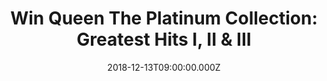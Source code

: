 ---
campaign-uuid: "c-a6c95beb-9bac-4724-b800-043217b416aa"
type: "Preview"
category: "Music"
date: "2018-12-13T09:00:00.000Z"
end-date: "2019-01-14T04:59:00.000Z"
disable-form: false
is_promoted: false
has_entry_page: true
title: "Win Queen The Platinum Collection: Greatest Hits I, II & III"
competition-description: "<p>We have in our hands the most comprehensive collection\
  \ of Queen hits ever: The Platinum Collection: Greatest Hits I, II & III. Includes\
  \ Bohemian Rhapsody; Killer Queen; We Are the Champions; We Will Rock You; Crazy\
  \ Little Thing Called Love; Another One Bites the Dust; Under Pressure (original\
  \ and Rah mix); You're My Best Friend; Fat Bottomed Girls , and more. 51 songs!</p>\r\
  \n<p>If you are a Queen fan, this collection is a MUST for you. Click below for\
  \ a chance to win.</p>"
hero-header: "Win Queen The Platinum Collection: Greatest Hits I, II & III"
terms-confirmation: "N/A"
banner-img: "https://assets.expresslyapp.com/asset-08e740c4-3089-44c7-bb7e-5e245641ead5.jpg"
logo-left-href: "http://club.expressly.io"
logo-left-image: "https://assets.expresslyapp.com/asset-b6112fb3-0814-4b97-af6e-708f535da3a2.jpg"
logo-left-title: "Expressly club"
bg-image-hero: "https://assets.expresslyapp.com/asset-dd406b93-546e-4a0a-b37f-d3c1286acbbe.jpg"
bg-image-first: "https://assets.expresslyapp.com/asset-1a4af0d3-c2f6-46b1-b5bc-82a8a44911ab.jpg"
section1-content: "<p>What once seemed Queen's greatest liabilities a preening flamboyance\
  \ and pompous, overwrought theatricality have ironically become their most enduring\
  \ charms in a gray, postmodern pop-music landscape.</p>\r\n<p>While it eschews the\
  \ glammy, pre-punk hard rock of live faves like \"Stone Cold Crazy\" and \"Tie Your\
  \ Mother Down\" for the band's more quirky club-beat string of latter-day hits,\
  \ this 51-track triple-CD anthology goes a long way toward documenting the true\
  \ dimensions of the band's music and fame. Some songs may not be instantly familiar\
  \ to American fans because of yet another irony: just as their U.S. fortunes waned\
  \ during the punk and new wave era, the band was exploding into true international\
  \ superstars.</p>\r\n<p>Thus, there may be a sense of discovery here, whether of\
  \ latter-day Queen material or solo work by Brian May and Freddie Mercury, whose\
  \ duet on \"Barcelona\" with diva Montserrat Caballé transcends boundaries of both\
  \ time and genre. Think no more and enter the form below to win this amazing collection\
  \ from the amazing band: QUEEN!</>"
entry-title: "Win Queen The Platinum Collection: Greatest Hits I, II & III"
entry-content: "Enter the draw to win Queen The Platinum Collection: Greatest Hits\
  \ I, II & III\r\n by completing the form below before 23:59 EST on 13th of January\
  \ 2019."
has-winner: false
prize-description: "Queen The Platinum Collection: Greatest Hits I, II & III"
special-conditions: "This competition is also available on: https://aaa.nme.com/competitions/queen-the-platinum-collection\r\
  \n\r\nMultiple entries are allowed up to one every day."
country-restrictions:
- "US"
---